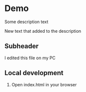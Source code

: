# Demo

Some description text

New text that added  to the description

## Subheader

I edited this file on my PC

## Local development

1. Open index.html in your browser
